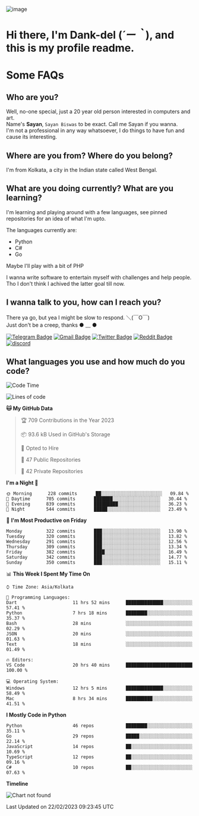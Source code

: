 ![image](https://user-images.githubusercontent.com/63096193/125182844-29f20800-e22f-11eb-8dc9-b0f2d29647bb.png)

# **Hi there, I'm Dank-del (*´ー｀*), and this is my profile readme.**
<!--  [![Profile views](https://gpvc.arturio.dev/dank-del)](https://github.com/dank-del) -->
# Some FAQs

## **Who are you?**

Well, no-one special, just a 20 year old person interested in computers and art. \
Name's **Sayan**, `Sayan Biswas` to be exact. Call me Sayan if you wanna. \
I'm not a professional in any way whatsoever, I do things to have fun and cause its interesting.

## **Where are you from? Where do you belong?**

I'm from Kolkata, a city in the Indian state called West Bengal.

## **What are you doing currently? What are you learning?**

I'm learning and playing around with a few languages, see pinned repositories for an idea of what I'm upto.

The languages currently are:

- Python
- C#
- Go

Maybe I'll play with a bit of PHP

I wanna write software to entertain myself with challenges and help people. \
Tho I don't think I achived the latter goal till now.

<!--## **Eww, I see a weeb profile.**

Can't help it, it's the best way to hide my face on this account
> Why do people hate weebs .-.

## **Cool, what more interests you?**

My interests are quite, weird. They're scattered all over the place. \
I've been fascinated by music and have studied it since the age of 6, I've performed on stage and on air but yeah now I've been away from that. I specialize in key instruments. \
Another thing that interests me is Media Production, aka, working with audio, video and broadcasting media.

> I just like art in general. also feeds the reason of me being obsessed with Japanese drawings (⋟ ﹏ ⋞)-->

## **I wanna talk to you, how can I reach you?**

There ya go, but yea I might be slow to respond. ＼(￣O￣) \
Just don't be a creep, thanks ● ﹏ ●

[![Telegram Badge](https://img.shields.io/badge/-dank_as_fuck-1ca0f1?style=flat-square&logo=telegram&logoColor=white&link=https://t.me/dank_as_fuck)](https://t.me/dank_as_fuck)
[![Gmail Badge](https://img.shields.io/badge/-sayan@asia.com-c14438?style=flat-square&logo=Gmail&logoColor=white&link=mailto:sayan@asia.com)](mailto:sayan@asia.com)
[![Twitter Badge](https://img.shields.io/twitter/follow/TheDankDel?style=social)](https://twitter.com/TheDankDel)
[![Reddit Badge](https://img.shields.io/reddit/user-karma/combined/dank_as_fuck_?style=social)](https://www.reddit.com/user/dank_as_fuck_/)
[![discord](https://discord-md-badge.vercel.app/api/shield/506536929152466945?style=social)](https://discordapp.com/users/506536929152466945)

## **What languages you use and how much do you code?**

<!--START_SECTION:waka-->
![Code Time](http://img.shields.io/badge/Code%20Time-1%2C062%20hrs%2035%20mins-blue)

![Lines of code](https://img.shields.io/badge/From%20Hello%20World%20I%27ve%20Written-2%20Million%20lines%20of%20code-blue)

**🐱 My GitHub Data** 

> 🏆 709 Contributions in the Year 2023
 > 
> 📦 93.6 kB Used in GitHub's Storage 
 > 
> 💼 Opted to Hire
 > 
> 📜 47 Public Repositories 
 > 
> 🔑 42 Private Repositories  
 > 
**I'm a Night 🦉** 

```text
🌞 Morning      228 commits       ██░░░░░░░░░░░░░░░░░░░░░░░   09.84 % 
🌆 Daytime      705 commits       ███████░░░░░░░░░░░░░░░░░░   30.44 % 
🌃 Evening      839 commits       █████████░░░░░░░░░░░░░░░░   36.23 % 
🌙 Night        544 commits       █████░░░░░░░░░░░░░░░░░░░░   23.49 % 

```
📅 **I'm Most Productive on Friday** 

```text
Monday         322 commits       ███░░░░░░░░░░░░░░░░░░░░░░   13.90 % 
Tuesday        320 commits       ███░░░░░░░░░░░░░░░░░░░░░░   13.82 % 
Wednesday      291 commits       ███░░░░░░░░░░░░░░░░░░░░░░   12.56 % 
Thursday       309 commits       ███░░░░░░░░░░░░░░░░░░░░░░   13.34 % 
Friday         382 commits       ████░░░░░░░░░░░░░░░░░░░░░   16.49 % 
Saturday       342 commits       ███░░░░░░░░░░░░░░░░░░░░░░   14.77 % 
Sunday         350 commits       ███░░░░░░░░░░░░░░░░░░░░░░   15.11 % 

```


📊 **This Week I Spent My Time On** 

```text
⌚︎ Time Zone: Asia/Kolkata

💬 Programming Languages: 
Dart                     11 hrs 52 mins      ██████████████░░░░░░░░░░░   57.41 % 
Python                   7 hrs 18 mins       ████████░░░░░░░░░░░░░░░░░   35.37 % 
Bash                     28 mins             ░░░░░░░░░░░░░░░░░░░░░░░░░   02.29 % 
JSON                     20 mins             ░░░░░░░░░░░░░░░░░░░░░░░░░   01.63 % 
Text                     18 mins             ░░░░░░░░░░░░░░░░░░░░░░░░░   01.49 % 

🔥 Editors: 
VS Code                  20 hrs 40 mins      █████████████████████████   100.00 % 

💻 Operating System: 
Windows                  12 hrs 5 mins       ██████████████░░░░░░░░░░░   58.49 % 
Mac                      8 hrs 34 mins       ██████████░░░░░░░░░░░░░░░   41.51 % 

```

**I Mostly Code in Python** 

```text
Python                   46 repos            ████████░░░░░░░░░░░░░░░░░   35.11 % 
Go                       29 repos            █████░░░░░░░░░░░░░░░░░░░░   22.14 % 
JavaScript               14 repos            ██░░░░░░░░░░░░░░░░░░░░░░░   10.69 % 
TypeScript               12 repos            ██░░░░░░░░░░░░░░░░░░░░░░░   09.16 % 
C#                       10 repos            ██░░░░░░░░░░░░░░░░░░░░░░░   07.63 % 

```


**Timeline**

![Chart not found](https://raw.githubusercontent.com/Dank-del/Dank-del/main/charts/bar_graph.png) 


 Last Updated on 22/02/2023 09:23:45 UTC
<!--END_SECTION:waka-->

<!--## **Can I stalk your spotify?**

Um sure.

![OwO Spotify](https://spotify-recently-played-readme.vercel.app/api?user=31fdrsslnr7nvq4ytqwtw7c4rxfm&count=5)-->
